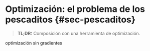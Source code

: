# Optimización: el problema de los pescaditos {#sec-pescaditos}

> **TL;DR:** Composición con una herramienta de optimización.


optimización sin gradientes


